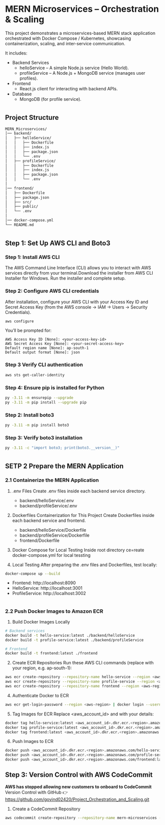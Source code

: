 # MERN Microservices – Orchestration & Scaling
This project demonstrates a microservices-based MERN stack application orchestrated with Docker Compose / Kubernetes, showcasing containerization, scaling, and inter-service communication.

It includes:
- Backend Services
    - helloService – A simple Node.js service (Hello World).
    - profileService – A Node.js + MongoDB service (manages user profiles).
- Frontend
    - React.js client for interacting with backend APIs.
- Database
    - MongoDB (for profile service).
#
## Project Structure
```bash
MERN_Microservices/
│── backend/
│   ├── helloService/
│   │   ├── Dockerfile
│   │   ├── index.js
│   │   ├── package.json
│   │   └── .env
│   ├── profileService/
│   │   ├── Dockerfile
│   │   ├── index.js
│   │   ├── package.json
│   │   └── .env
│
│── frontend/
│   ├── Dockerfile
│   ├── package.json
│   ├── src/
│   ├── public/
│   └── .env
│
│── docker-compose.yml
└── README.md

```
#
## Step 1: Set Up AWS CLI and Boto3
### Step 1: Install AWS CLI

The AWS Command Line Interface (CLI) allows you to interact with AWS services directly from your terminal.Download the installer from AWS CLI Installer for Windows.
Run the installer and complete setup.

### Step 2: Configure AWS CLI credentials
After installation, configure your AWS CLI with your Access Key ID and Secret Access Key (from the AWS console → IAM → Users → Security Credentials).

```bash
aws configure
```
You’ll be prompted for:
```
AWS Access Key ID [None]: <your-access-key-id>
AWS Secret Access Key [None]: <your-secret-access-key>
Default region name [None]: ap-south-1
Default output format [None]: json
```
### Step 3 Verify CLI authentication
```bash
aws sts get-caller-identity

```
### Step 4: Ensure pip is installed for Python
```bash
py -3.11 -m ensurepip --upgrade
py -3.11 -m pip install --upgrade pip
```
### Step 2: Install boto3
```bash
py -3.11 -m pip install boto3

```
### Step 3: Verify boto3 installation
```bash
py -3.11 -c "import boto3; print(boto3.__version__)"
```
#
## SETP 2  Prepare the MERN Application

### 2.1 Containerize the MERN Application
1. .env Files
    Create .env files inside each backend service directory.
    - backend/helloService/.env
    - backend/profileService/.env

2. Dockerfiles Containerization for This Project
    Create Dockerfiles inside each backend service and frontend.
    - backend/helloService/Dockerfile
    - backend/profileService/Dockerfile
    - frontend/Dockerfile

3. Docker Compose for Local Testing
    Inside root directory ce=reate docker-compose.yml for local tessting

4. Local Testing
    After preparing the .env files and Dockerfiles, test locally:
```bash
docker-compose up --build
```
 - Frontend: http://localhost:8090
 - HelloService: http://localhost:3001
 - ProfileService: http://localhost:3002

#
### 2.2 Push Docker Images to Amazon ECR
1. Build Docker Images Locally
``` bash
# Backend services
docker build -t hello-service:latest ./backend/helloService
docker build -t profile-service:latest ./backend/profileService

# Frontend
docker build -t frontend:latest ./frontend
```

2. Create ECR Repositories
Run these AWS CLI commands (replace <aws-region> with your region, e.g. ap-south-1):
```bash
aws ecr create-repository --repository-name hello-service --region <aws-region>
aws ecr create-repository --repository-name profile-service --region <aws-region>
aws ecr create-repository --repository-name frontend --region <aws-region>
```

4. Authenticate Docker to ECR
```bash
aws ecr get-login-password --region <aws-region> | docker login --username AWS --password-stdin <aws_account_id>.dkr.ecr.<region>.amazonaws.com

```

5. Tag Images for ECR
Replace <aws_account_id> and <region> with your details:
```bash
docker tag hello-service:latest <aws_account_id>.dkr.ecr.<region>.amazonaws.com/hello-service:latest
docker tag profile-service:latest <aws_account_id>.dkr.ecr.<region>.amazonaws.com/profile-service:latest
docker tag frontend:latest <aws_account_id>.dkr.ecr.<region>.amazonaws.com/frontend:latest
```
6. Push Images to ECR

```bash
docker push <aws_account_id>.dkr.ecr.<region>.amazonaws.com/hello-service:latest
docker push <aws_account_id>.dkr.ecr.<region>.amazonaws.com/profile-service:latest
docker push <aws_account_id>.dkr.ecr.<region>.amazonaws.com/frontend:latest
```

## Step 3: Version Control with AWS CodeCommit
**AWS has stopped allowing new customers to onboard to CodeCommit**
Version Control with GitHub
👉 https://github.com/govind02420/Project_Orchestration_and_Scaling.git

1. Create a CodeCommit Repository
```bash
aws codecommit create-repository --repository-name mern-microservices --repository-description "MERN microservices project V1" --region ap-south-1
```


